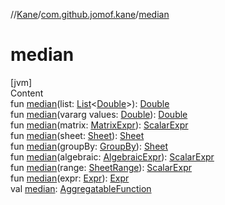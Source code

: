 //[Kane](../index.md)/[com.github.jomof.kane](index.md)/[median](median.md)



# median  
[jvm]  
Content  
fun [median](median.md)(list: [List](https://kotlinlang.org/api/latest/jvm/stdlib/kotlin.collections/-list/index.html)<[Double](https://kotlinlang.org/api/latest/jvm/stdlib/kotlin/-double/index.html)>): [Double](https://kotlinlang.org/api/latest/jvm/stdlib/kotlin/-double/index.html)  
fun [median](median.md)(vararg values: [Double](https://kotlinlang.org/api/latest/jvm/stdlib/kotlin/-double/index.html)): [Double](https://kotlinlang.org/api/latest/jvm/stdlib/kotlin/-double/index.html)  
fun [median](median.md)(matrix: [MatrixExpr](-matrix-expr/index.md)): [ScalarExpr](-scalar-expr/index.md)  
fun [median](median.md)(sheet: [Sheet](../com.github.jomof.kane.impl.sheet/-sheet/index.md)): [Sheet](../com.github.jomof.kane.impl.sheet/-sheet/index.md)  
fun [median](median.md)(groupBy: [GroupBy](../com.github.jomof.kane.impl.sheet/-group-by/index.md)): [Sheet](../com.github.jomof.kane.impl.sheet/-sheet/index.md)  
fun [median](median.md)(algebraic: [AlgebraicExpr](-algebraic-expr/index.md)): [ScalarExpr](-scalar-expr/index.md)  
fun [median](median.md)(range: [SheetRange](../com.github.jomof.kane.impl.sheet/-sheet-range/index.md)): [ScalarExpr](-scalar-expr/index.md)  
fun [median](median.md)(expr: [Expr](-expr/index.md)): [Expr](-expr/index.md)  
val [median](median.md): [AggregatableFunction](../com.github.jomof.kane.impl.functions/-aggregatable-function/index.md)  




